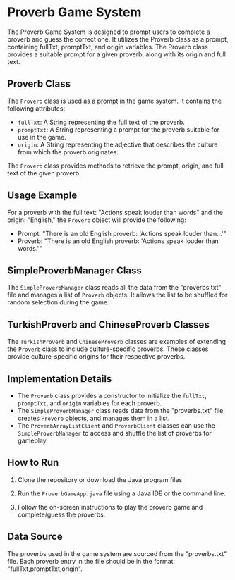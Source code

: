 # Proverb Game System

The Proverb Game System is designed to prompt users to complete a proverb and guess the correct one. It utilizes the Proverb class as a prompt, containing fullTxt, promptTxt, and origin variables. The Proverb class provides a suitable prompt for a given proverb, along with its origin and full text.

## Proverb Class

The `Proverb` class is used as a prompt in the game system. It contains the following attributes:

- `fullTxt`: A String representing the full text of the proverb.
- `promptTxt`: A String representing a prompt for the proverb suitable for use in the game.
- `origin`: A String representing the adjective that describes the culture from which the proverb originates.

The `Proverb` class provides methods to retrieve the prompt, origin, and full text of the given proverb.

## Usage Example

For a proverb with the full text: "Actions speak louder than words" and the origin: "English," the `Proverb` object will provide the following:

- Prompt: "There is an old English proverb: 'Actions speak louder than...'"
- Proverb: "There is an old English proverb: 'Actions speak louder than words.'"

## SimpleProverbManager Class

The `SimpleProverbManager` class reads all the data from the "proverbs.txt" file and manages a list of `Proverb` objects. It allows the list to be shuffled for random selection during the game.

## TurkishProverb and ChineseProverb Classes

The `TurkishProverb` and `ChineseProverb` classes are examples of extending the `Proverb` class to include culture-specific proverbs. These classes provide culture-specific origins for their respective proverbs.

## Implementation Details

- The `Proverb` class provides a constructor to initialize the `fullTxt`, `promptTxt`, and `origin` variables for each proverb.
- The `SimpleProverbManager` class reads data from the "proverbs.txt" file, creates `Proverb` objects, and manages them in a list.
- The `ProverbArrayListClient` and `ProverbClient` classes can use the `SimpleProverbManager` to access and shuffle the list of proverbs for gameplay.

## How to Run

1. Clone the repository or download the Java program files.

2. Run the `ProverbGameApp.java` file using a Java IDE or the command line.

3. Follow the on-screen instructions to play the proverb game and complete/guess the proverbs.

## Data Source

The proverbs used in the game system are sourced from the "proverbs.txt" file. Each proverb entry in the file should be in the format: "fullTxt,promptTxt,origin".
